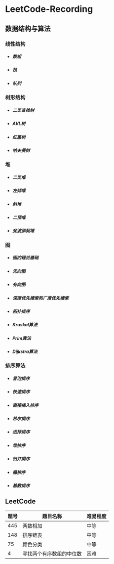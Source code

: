# LeetCode-Recording
## 数据结构与算法

### 线性结构

+ ##### 数组

+ ##### 栈

+ ##### 队列

### 树形结构

+ ##### 二叉查找树

+ ##### AVL树

+ ##### 红黑树

+ ##### 哈夫曼树

### 堆

+ ##### 二叉堆

+ ##### 左倾堆

+ ##### 斜堆

+ ##### 二顶堆

+ ##### 斐波那契堆

### 图

+ ##### 图的理论基础

+ ##### 无向图

+ ##### 有向图

+ ##### 深度优先搜索和广度优先搜索

+ ##### 拓扑排序

+ ##### Kruskal算法

+ ##### Prim算法

+ ##### Dijkstra算法

### 排序算法

+ ##### 冒泡排序

+ ##### 快速排序

+ ##### 直接插入排序

+ ##### 希尔排序

+ ##### 选择排序

+ ##### 堆排序

+ ##### 归并排序

+ ##### 桶排序

+ ##### 基数排序

## LeetCode

 

| 题号 | 题目名称                 | 难易程度 |
| ---- | ------------------------ | -------- |
| 445  | 两数相加                 | 中等     |
| 148  | 排序链表                 | 中等     |
| 75   | 颜色分类                 | 中等     |
| 4    | 寻找两个有序数组的中位数 | 困难     |